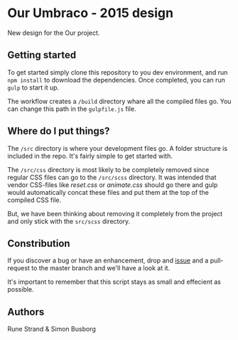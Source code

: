 # Our Umbraco - 2015 design

New design for the Our project.


## Getting started

To get started simply clone this repository to you dev environment, and run `npm install` to download the dependencies. Once completed, you can run `gulp` to start it up.

The workflow creates a `/build` directory whare all the compiled files go.
You can change this path in the `gulpfile.js` file.


## Where do I put things?

The `/src` directory is where your development files go. A folder structure is included in the repo. It's fairly simple to get started with.

The `/src/css` directory is most likely to be completely removed since regular CSS files can go to the `/src/scss` directory. It was intended that vendor CSS-files like *reset.css* or *animate.css* should go there and gulp would automatically concat these files and put them at the top of the compiled CSS file.

But, we have been thinking about removing it completely from the project and only stick with the `src/scss` directory.


## Constribution

If you discover a bug or have an enhancement, drop and [issue](http://issues.umbraco.org/issues) and a pull-request to the master branch and we'll have a look at it.

It's important to remember that this script stays as small and effecient as possible.


## Authors

Rune Strand & Simon Busborg



